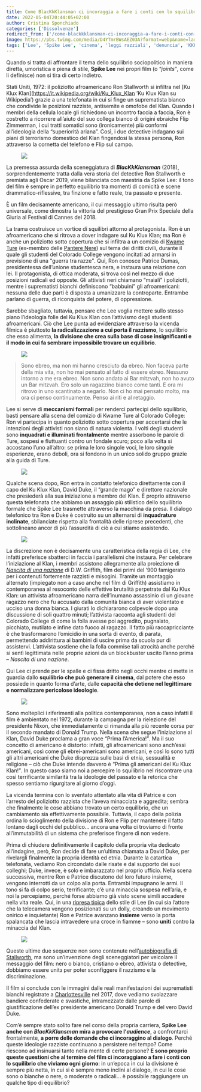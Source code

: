 ```yaml
---
title: Come BlacKkKlansman ci incoraggia a fare i conti con lo squilibrio
date: 2022-05-04T20:44:05+02:00
author: Cristina Sponchiado
categories: ['Dissolvenze']
redirect_from: ['/come-blackkklansman-ci-incoraggia-a-fare-i-conti-con-lo-squilibrio/']
image: https://pbs.twimg.com/media/D4YTmrBWsAEZ03A?format=webp&name=large
tags: ['Lee', 'Spike Lee', 'cinema', 'leggi razziali', 'denuncia', 'KKK', 'Ku Klux Klan', 'Trump']
---
```

Quando si tratta di affrontare il tema dello squilibrio sociopolitico in maniera diretta, umoristica e piena di stile, **Spike Lee** nei propri film (o <q><em lang=’en’>joints</em></q>, come li definisce) non si tira di certo indietro.

Stati Uniti, 1972: il poliziotto afroamericano Ron Stallworth si infiltra nel [Ku Klux Klan](https://it.wikipedia.org/wiki/Ku_Klux_Klan ’Ku Klux Klan su Wikipedia’) grazie a una telefonata in cui si finge un suprematista bianco che condivide le posizioni razziste, antisemite e omofobe del Klan. Quando i membri della cellula locale gli richiedono un incontro faccia a faccia, Ron è costretto a ricorrere all’aiuto del suo collega bianco di origini ebraiche Flip Zimmerman, i cui tratti somatici sono (ironicamente) più conformi all’ideologia della “superiorità ariana”. Così, i due detective indagano sui piani di terrorismo domestico del Klan fingendosi la stessa persona, Ron attraverso la cornetta del telefono e Flip sul campo.

<figure><img src='https://pbs.twimg.com/media/D4YTmrBWsAEZ03A?format=webp&name=large' /></figure>

La premessa assurda della sceneggiatura di **<cite>BlacKkKlansman</cite>** (2018), sorprendentemente tratta dalla vera storia del detective Ron Stallworth e premiata agli Oscar 2019, viene bilanciata con maestria da Spike Lee: il tono del film è sempre in perfetto equilibrio tra momenti di comicità e scene drammatico-riflessive, tra finzione e fatto reale, tra passato e presente.

È un film decisamente americano, il cui messaggio ultimo risulta però universale, come dimostra la vittoria del prestigioso Gran Prix Speciale della Giuria al Festival di Cannes del 2018.

La trama costruisce un vortice di squilibri attorno al protagonista. Ron è un afroamericano che si ritrova a dover indagare sul Ku Klux Klan; ma Ron è anche un poliziotto sotto copertura che si infiltra a un comizio di [Kwame Ture](https://it.wikipedia.org/wiki/Stokely_Carmichael) (ex-membro delle [Pantere Nere](https://it.wikipedia.org/wiki/Pantere_Nere)) sul tema dei diritti civili, durante il quale gli studenti del Colorado College vengono incitati ad armarsi in previsione di una <q>guerra tra razze</q>. Qui, Ron conosce Patrice Dumas, presidentessa dell’unione studentesca nera, e instaura una relazione con lei. Il protagonista, di ottica moderata, si trova così nel mezzo di due posizioni radicali ed opposte. Gli attivisti neri chiamano <q>maiali</q> i poliziotti, mentre i suprematisti bianchi definiscono <q>babbuini</q> gli afroamericani: nessuna delle due parti è disposta a umanizzare la controparte. Entrambe parlano di guerra, di riconquista del potere, di oppressione.

Sarebbe sbagliato, tuttavia, pensare che Lee voglia mettere sullo stesso piano l’ideologia folle del Ku Klux Klan con l’attivismo degli studenti afroamericani. Ciò che Lee punta ad evidenziare attraverso la vicenda filmica è piuttosto **la radicalizzazione a cui porta il razzismo**, lo squilibrio che esso alimenta, **la divisione che crea sulla base di cose insignificanti e il modo in cui fa sembrare impossibile trovare un equilibrio**.

<figure><img src='https://media-cldnry.s-nbcnews.com/image/upload/t_fit-1120w,f_auto,q_auto:best/newscms/2019_03/1403122/oscars-blackkklansman-today-inline-190118-01.jpg' /></figure>

> Sono ebreo, ma non mi hanno cresciuto da ebreo. Non faceva parte della mia vita, non ho mai pensato al fatto di essere ebreo. Nessuno intorno a me era ebreo. Non sono andato ai Bar mitzvah, non ho avuto un Bar mitzvah. Ero solo un ragazzino bianco come tanti. E ora mi ritrovo in uno scantinato a negarlo. Non ci ho mai pensato molto, ma ora ci penso continuamente. Penso ai riti e al retaggio.

Lee si serve di **meccanismi formali** per renderci partecipi dello squilibrio, basti pensare alla scena del comizio di Kwame Ture al Colorado College: Ron vi partecipa in quanto poliziotto sotto copertura per accertarsi che le intenzioni degli attivisti non siano di natura violenta. I volti degli studenti sono **inquadrati e illuminati frontalmente** mentre assorbono le parole di Ture, sospesi e fluttuanti contro un fondale scuro; poco alla volta si accostano l’uno all’altro: se prima le loro singole voci, le loro singole esperienze, erano deboli, ora si fondono in un unico solido gruppo grazie alla guida di Ture.

<figure><img src='https://www.filmtv.it/imgbank/POST_page/immagineb_5e6036688ea97.png' /></figure>

Qualche scena dopo, Ron entra in contatto telefonico direttamente con il capo del Ku Klux Klan, David Duke, il “grande mago” e direttore nazionale che presiederà alla sua iniziazione a membro del Klan. È proprio attraverso questa telefonata che abbiamo un assaggio più stilistico dello squilibrio formale che Spike Lee trasmette attraverso la macchina da presa. Il dialogo telefonico tra Ron e Duke è costruito su un alternarsi di **inquadrature inclinate**, sbilanciate rispetto alla frontalità delle riprese precedenti, che sottolineano ancor di più l’assurdità di ciò a cui stiamo assistendo.

<figure><img src='https://www.staynerd.com/wp-content/uploads/blackkklansman-jdwashington-tophergrace-call-700x290.jpg' /></figure>

La discrezione non è decisamente una caratteristica della regia di Lee, che infatti preferisce sbatterci in faccia i parallelismi che instaura. Per celebrare l’iniziazione al Klan, i membri assistono allegramente alla proiezione di [<cite>Nascita di una nazione</cite>](https://it.wikipedia.org/wiki/Nascita_di_una_nazione) di D.W. Griffith, film dei primi del ’900 famigerato per i contenuti fortemente razzisti e misogini. Tramite un montaggio alternato (impiegato non a caso anche nel film di Griffith) assistiamo in contemporanea al resoconto delle effettive brutalità perpetrate dal Ku Klux Klan: un attivista afroamericano narra dell’inumano assassinio di un giovane ragazzo nero che fu accusato dalla comunità bianca di aver violentato e ucciso una donna bianca. I giurati lo dichiararono colpevole dopo una discussione di soli quattro minuti; l’attivista racconta agli studenti del Colorado College di come la folla avesse poi aggredito, pugnalato, picchiato, mutilato e infine dato fuoco al ragazzo. Il fatto più raccapricciante è che trasformarono l’omicidio in una sorta di evento, di parata, permettendo addirittura ai bambini di uscire prima da scuola pur di assistervi. L’attivista sostiene che la folla commise tali atrocità anche perché si sentì legittimata nelle proprie azioni da un blockbuster uscito l’anno prima – <cite>Nascita di una nazione</cite>.

Qui Lee ci prende per le spalle e ci fissa dritto negli occhi mentre ci mette in guardia dallo **squilibrio che può generare il cinema**, dal potere che esso possiede in quanto forma d’arte, dalle **capacità che detiene nel legittimare e normalizzare pericolose ideologie**.

<figure><img src='https://www.nextbestpicture.com/uploads/7/1/0/2/71028997/blackkklansman_18_orig.jpg' /></figure>

Sono molteplici i riferimenti alla politica contemporanea, non a caso infatti il film è ambientato nel 1972, durante la campagna per la rielezione del presidente Nixon, che immediatamente ci rimanda alla più recente corsa per il secondo mandato di Donald Trump. Nella scena che segue l’iniziazione al Klan, David Duke proclama a gran voce <q>Prima l’America!</q>. Ma il suo concetto di americano è distorto: infatti, gli afroamericani sono anch’essi americani, così come gli ebrei-americani sono americani, e così lo sono tutti gli altri americani che Duke disprezza sulle basi di etnia, sessualità e religione – ciò che Duke intende davvero è <q>Prima gli americani del Ku Klux Klan!</q>. In questo caso siamo noi a percepire lo squilibrio nel riscontrare una così terrificante similarità tra la ideologie del passato e la retorica che spesso sentiamo rigurgitare al giorno d’oggi.

La vicenda termina con lo sventato attentato alla vita di Patrice e con l’arresto del poliziotto razzista che l’aveva minacciata e aggredita; sembra che finalmente le cose abbiano trovato un certo equilibrio, che un cambiamento sia effettivamente possibile. Tuttavia, il capo della polizia ordina lo scioglimento della divisione di Ron e Flip per mantenere il fatto lontano dagli occhi del pubblico… ancora una volta ci troviamo di fronte all’immutabilità di un sistema che preferisce fingere di non vedere.

Prima di chiudere definitivamente il capitolo della propria vita dedicato all’indagine, però, Ron decide di fare un’ultima chiamata a David Duke, per rivelargli finalmente la propria identità ed etnia. Durante la catartica telefonata, vediamo Ron circondato dalle risate e dal supporto dei suoi colleghi; Duke, invece, è solo e imbarazzato nel proprio ufficio. Nella scena successiva, mentre Ron e Patrice discutono del loro futuro insieme, vengono interrotti da un colpo alla porta. Entrambi impugnano le armi. Il tono si fa di colpo serio, terrificante; c’è una minaccia sospesa nell’aria, e noi la percepiamo, perché forse abbiamo già visto scene simili accadere nella vita reale. Qui, in una [ripresa tipica](https://www.youtube.com/watch?v=Cu9-UymSApM) dello stile di Lee (in cui sia l’attore che la telecamera vengono posizionati su un dolly, creando un movimento onirico e inquietante) Ron e Patrice avanzano **insieme** verso la porta spalancata che lascia intravedere una croce in fiamme – sono **uniti** contro la minaccia del Klan.

[<figure><img src='https://pbs.twimg.com/media/Eu97VHoXAAEsrdL?format=webp&name=large' /></figure>](https://www.youtube.com/watch?v=jM58PVbDHgg)

Queste ultime due sequenze non sono contenute nell’[autobiografia di Stallworth](https://www.ron-stallworth.com), ma sono un’invenzione degli sceneggiatori per veicolare il messaggio del film: nero o bianco, cristiano o ebreo, attivista o detective, dobbiamo essere unitз per poter sconfiggere il razzismo e la discriminazione.

Il film si conclude con le immagini dalle reali manifestazioni dei suprematisti bianchi registrate a [Charlottesville](https://it.wikipedia.org/wiki/Unite_the_Right_rally) nel 2017, dove vediamo svolazzare bandiere confederate e svastiche, intramezzate dalle parole di giustificazione dell’ex presidente americano Donald Trump e del vero David Duke.

Com’è sempre stato solito fare nel corso della propria carriera, **Spike Lee anche con <cite>BlacKkKlansman</cite> mira a provocare l’<i lang='en'>audience</i>**, a confrontarci frontalmente, **a porre delle domande che ci incoraggino al dialogo**. Perché queste ideologie razziste continuano a persistere nel tempo? Come riescono ad insinuarsi tanto nella mente di certe persone? **E sono proprio queste questioni che al termine del film ci incoraggiano a fare i conti con lo squilibrio che viviamo ogni giorno**: in un’epoca in cui la divisione è sempre più netta, in cui si è sempre meno inclini al dialogo, in cui le cose sono o bianche o nere, o moderate o radicali… è possibile raggiungere un qualche tipo di equilibrio?
